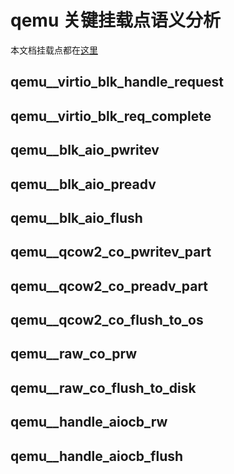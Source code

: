 # qemu 关键挂载点语义分析

本文档挂载点都在[这里](../src/qemu_uprobe.bpf.c)

## qemu__virtio_blk_handle_request

## qemu__virtio_blk_req_complete

## qemu__blk_aio_pwritev

## qemu__blk_aio_preadv

## qemu__blk_aio_flush

## qemu__qcow2_co_pwritev_part

## qemu__qcow2_co_preadv_part

## qemu__qcow2_co_flush_to_os

## qemu__raw_co_prw

## qemu__raw_co_flush_to_disk

## qemu__handle_aiocb_rw

## qemu__handle_aiocb_flush